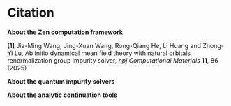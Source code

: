 # Citation

**About the Zen computation framework**

**[1]** Jia-Ming Wang, Jing-Xuan Wang, Rong-Qiang He, Li Huang and Zhong-Yi Lu, Ab initio dynamical mean field theory with natural orbitals renormalization group impurity solver, *npj Computational Materials* **11**, 86 (2025)

**About the quantum impurity solvers**

**About the analytic continuation tools**
